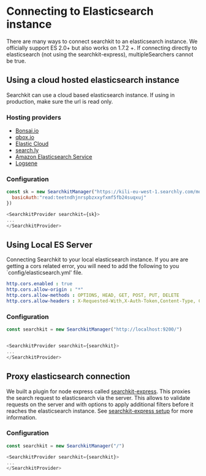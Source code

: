 # Connecting to Elasticsearch instance
There are many ways to connect searchkit to an elasticsearch instance. We officially support ES 2.0+ but also works on 1.7.2 +. If connecting directly to elasticsearch (not using the searchkit-express), multipleSearchers cannot be true.

## Using a cloud hosted elasticsearch instance
Searchkit can use a cloud based elasticsearch instance. If using in production, make sure the url is read only.

### Hosting providers

- [Bonsai.io](https://bonsai.io)
- [qbox.io](https://qbox.io)
- [Elastic Cloud](https://www.elastic.co/cloud)
- [search.ly](http://searchly.com)
- [Amazon Elasticsearch Service](https://aws.amazon.com/elasticsearch-service/)
- [Logsene](https://www.sematext.com/logsene/index.html)

### Configuration

```js
const sk = new SearchkitManager("https://kili-eu-west-1.searchly.com/movies/", {
  basicAuth:"read:teetndhjnrspbzxxyfxmf5fb24suqxuj"
})

<SearchkitProvider searchkit={sk}>
...
</SearchkitProvider>
```

## Using Local ES Server
Connecting Searchkit to your local elasticsearch instance. If you are are getting a cors related error, you will need to add the following to you `config/elasticsearch.yml' file.

```yaml
http.cors.enabled : true  
http.cors.allow-origin : "*"
http.cors.allow-methods : OPTIONS, HEAD, GET, POST, PUT, DELETE
http.cors.allow-headers : X-Requested-With,X-Auth-Token,Content-Type, Content-Length
```

### Configuration
```js
const searchkit = new SearchkitManager("http://localhost:9200/")


<SearchkitProvider searchkit={searchkit}>
...
</SearchkitProvider>
```

## Proxy elasticsearch connection
We built a plugin for node express called [searchkit-express](http://www.github.com/searchkit/searchkit-express). This proxies the search request to elasticsearch via the server. This allows to validate requests on the server and with options to apply additional filters before it reaches the elasticsearch instance. See [searchkit-express setup](../server/searchkit_express.md) for more information.

### Configuration
```js
const searchkit = new SearchkitManager("/")

<SearchkitProvider searchkit={searchkit}>
...
</SearchkitProvider>
```
